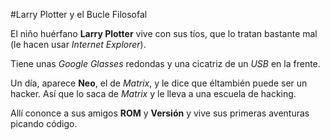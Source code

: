 
#Larry Plotter y el Bucle Filosofal

El niño huérfano **Larry Plotter** vive con sus tíos, que lo tratan bastante mal
(le hacen usar *Internet Explorer*).

Tiene unas *Google Glasses* redondas y una cicatriz de un *USB* en la frente.

Un día, aparece **Neo**, el de *Matrix*, y le dice que éltambién puede ser un hacker.
Así que lo saca de *Matrix* y le lleva a una escuela de hacking.

Allí cononce a sus amigos **ROM** y **Versión** y vive sus primeras aventuras picando código.


